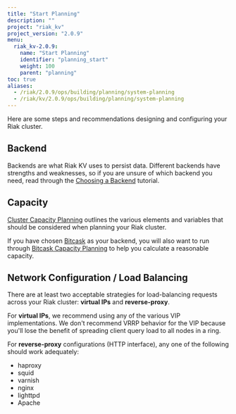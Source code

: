 ```yaml
---
title: "Start Planning"
description: ""
project: "riak_kv"
project_version: "2.0.9"
menu:
  riak_kv-2.0.9:
    name: "Start Planning"
    identifier: "planning_start"
    weight: 100
    parent: "planning"
toc: true
aliases:
  - /riak/2.0.9/ops/building/planning/system-planning
  - /riak/kv/2.0.9/ops/building/planning/system-planning
---
```


[plan backend]: /riak/kv/2.0.9/setup/planning/backend
[plan cluster capacity]: /riak/kv/2.0.9/setup/planning/cluster-capacity
[plan backend bitcask]: /riak/kv/2.0.9/setup/planning/backend/bitcask
[plan bitcask capacity]: /riak/kv/2.0.9/setup/planning/bitcask-capacity-calc

Here are some steps and recommendations designing and configuring your
Riak cluster.

## Backend

Backends are what Riak KV uses to persist data. Different backends have
strengths and weaknesses, so if you are unsure of which backend you
need, read through the [Choosing a Backend][plan backend] tutorial.

## Capacity

[Cluster Capacity Planning][plan cluster capacity] outlines the various elements and variables that should be considered when planning your Riak cluster.

If you have chosen [Bitcask][plan backend bitcask] as your backend, you will also want to run through [Bitcask Capacity Planning][plan bitcask capacity] to help you calculate a reasonable capacity.

## Network Configuration / Load Balancing

There are at least two acceptable strategies for load-balancing requests
across your Riak cluster: **virtual IPs** and **reverse-proxy**.

For **virtual IPs**, we recommend using any of the various VIP
implementations. We don't recommend VRRP behavior for the VIP because
you'll lose the benefit of spreading client query load to all nodes in a
ring.

For **reverse-proxy** configurations (HTTP interface), any one of the
following should work adequately:

* haproxy
* squid
* varnish
* nginx
* lighttpd
* Apache

